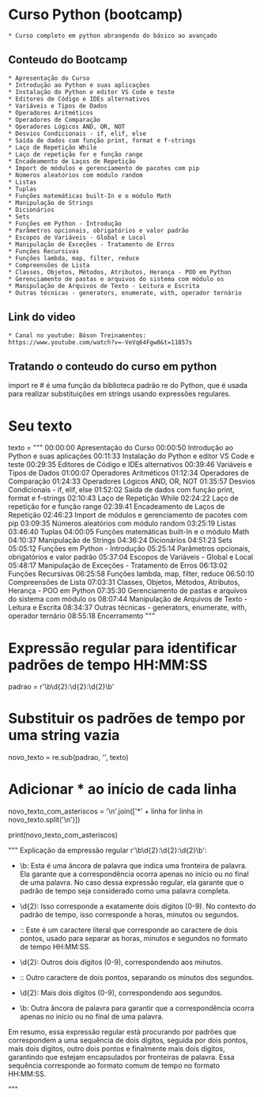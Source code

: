 # Curso  Python (bootcamp)

    * Curso completo em python abrangendo do básico ao avançado 

## Conteudo do Bootcamp

    * Apresentação do Curso
    * Introdução ao Python e suas aplicações
    * Instalação do Python e editor VS Code e teste
    * Editores de Código e IDEs alternativos
    * Variáveis e Tipos de Dados
    * Operadores Aritméticos
    * Operadores de Comparação
    * Operadores Lógicos AND, OR, NOT
    * Desvios Condicionais - if, elif, else
    * Saída de dados com função print, format e f-strings
    * Laço de Repetição While
    * Laço de repetição for e função range
    * Encadeamento de Laços de Repetição
    * Import de módulos e gerenciamento de pacotes com pip
    * Números aleatórios com módulo random
    * Listas
    * Tuplas
    * Funções matemáticas built-In e o módulo Math
    * Manipulação de Strings
    * Dicionários
    * Sets
    * Funções em Python - Introdução
    * Parâmetros opcionais, obrigatórios e valor padrão
    * Escopos de Variáveis - Global e Local
    * Manipulação de Exceções - Tratamento de Erros
    * Funções Recursivas
    * Funções lambda, map, filter, reduce
    * Compreensões de Lista
    * Classes, Objetos, Métodos, Atributos, Herança - POO em Python
    * Gerenciamento de pastas e arquivos do sistema com módulo os
    * Manipulação de Arquivos de Texto - Leitura e Escrita
    * Outras técnicas - generators, enumerate, with, operador ternário


## Link do video

    * Canal no youtube: Bóson Treinamentos:  https://www.youtube.com/watch?v=-VeVq64Fgw0&t=11857s

## Tratando o conteudo do curso em python

import re # é uma função da biblioteca padrão re do Python, que é usada para realizar substituições em strings usando expressões regulares.

# Seu texto
texto = """
00:00:00 Apresentação do Curso
00:00:50 Introdução ao Python e suas aplicações
00:11:33 Instalação do Python e editor VS Code e teste
00:29:35 Editores de Código e IDEs alternativos
00:39:46 Variáveis e Tipos de Dados
01:00:07 Operadores Aritméticos
01:12:34 Operadores de Comparação
01:24:33 Operadores Lógicos AND, OR, NOT
01:35:57 Desvios Condicionais - if, elif, else
01:52:02 Saída de dados com função print, format e f-strings
02:10:43 Laço de Repetição While
02:24:22 Laço de repetição for e função range
02:39:41 Encadeamento de Laços de Repetição
02:46:23 Import de módulos e gerenciamento de pacotes com pip
03:09:35 Números aleatórios com módulo random
03:25:19 Listas
03:46:40 Tuplas
04:00:05 Funções matemáticas built-In e o módulo Math
04:10:37 Manipulação de Strings
04:36:24 Dicionários
04:51:23 Sets
05:05:12 Funções em Python - Introdução
05:25:14 Parâmetros opcionais, obrigatórios e valor padrão
05:37:04 Escopos de Variáveis - Global e Local
05:48:17 Manipulação de Exceções - Tratamento de Erros
06:13:02 Funções Recursivas
06:25:58 Funções lambda, map, filter, reduce
06:50:10 Compreensões de Lista
07:03:31 Classes, Objetos, Métodos, Atributos, Herança - POO em Python
07:35:30 Gerenciamento de pastas e arquivos do sistema com módulo os
08:07:44 Manipulação de Arquivos de Texto - Leitura e Escrita
08:34:37 Outras técnicas - generators, enumerate, with, operador ternário
08:55:18 Encerramento
"""

# Expressão regular para identificar padrões de tempo HH:MM:SS
padrao = r'\b\d{2}:\d{2}:\d{2}\b' 

# Substituir os padrões de tempo por uma string vazia
novo_texto = re.sub(padrao, '', texto)

# Adicionar * ao início de cada linha
novo_texto_com_asteriscos = '\n'.join(['*' + linha for linha in novo_texto.split('\n')])

print(novo_texto_com_asteriscos)

""" 
Explicação da empressão regular r'\b\d{2}:\d{2}:\d{2}\b':

* \b: Esta é uma âncora de palavra que indica uma fronteira de palavra. Ela garante que a correspondência ocorra apenas no início ou no final de uma palavra. No caso dessa expressão regular, ela garante que o padrão de tempo seja considerado como uma palavra completa.

* \d{2}: Isso corresponde a exatamente dois dígitos (0-9). No contexto do padrão de tempo, isso corresponde a horas, minutos ou segundos.

* :: Este é um caractere literal que corresponde ao caractere de dois pontos, usado para separar as horas, minutos e segundos no formato de tempo HH:MM:SS.

* \d{2}: Outros dois dígitos (0-9), correspondendo aos minutos.

* :: Outro caractere de dois pontos, separando os minutos dos segundos.

* \d{2}: Mais dois dígitos (0-9), correspondendo aos segundos.

* \b: Outra âncora de palavra para garantir que a correspondência ocorra apenas no início ou no final de uma palavra.

Em resumo, essa expressão regular está procurando por padrões que correspondem a uma sequência de dois dígitos, seguida por dois pontos, mais dois dígitos, outro dois pontos e finalmente mais dois dígitos, garantindo que estejam encapsulados por fronteiras de palavra. Essa sequência corresponde ao formato comum de tempo no formato HH:MM:SS.

"""